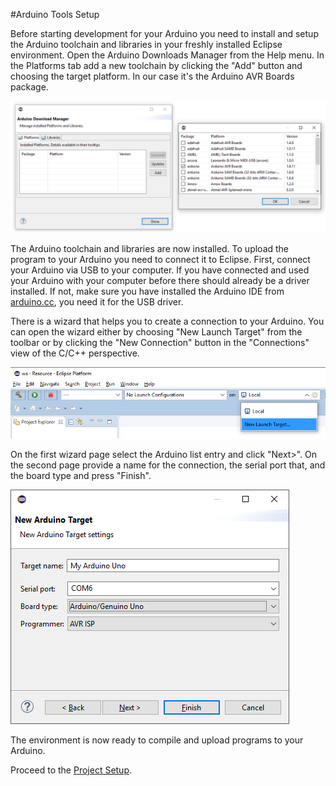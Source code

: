 #Arduino Tools Setup

Before starting development for your Arduino you need to install and setup the Arduino toolchain and libraries in your freshly installed Eclipse environment. Open the Arduino Downloads Manager from the Help menu. In the Platforms tab add a new toolchain by clicking the "Add" button and choosing the target platform. In our case it's the Arduino AVR Boards package.

![Arduino Downloads Manager](../screenshots/ArduinoDownloadsManager.png)

The Arduino toolchain and libraries are now installed. To upload the program to your Arduino you need to connect it to Eclipse. First, connect your Arduino via USB to your computer. If you have connected and used your Arduino with your computer before there should already be a driver installed. If not, make sure you have installed the Arduino IDE from [arduino.cc](https://www.arduino.cc/en/Main/Software), you need it for the USB driver.

There is a wizard that helps you to create a connection to your Arduino. You can open the wizard either by choosing "New Launch Target" from the toolbar or by clicking the "New Connection" button in the "Connections" view of the C/C++ perspective.

![New Launch Target](../screenshots/NewLaunchTarget.png)

On the first wizard page select the Arduino list entry and click "Next>". On the second page provide a name for the connection, the serial port that, and the board type and press "Finish". 

![New Arduino Target Wizard](../screenshots/NewArduinoTargetWizard.png)

The environment is now ready to compile and upload programs to your Arduino.

Proceed to the [Project Setup](ProjectSetup.md).
